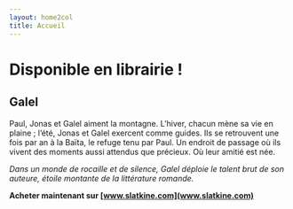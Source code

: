 ```yaml
---
layout: home2col
title: Accueil
---
```


# Disponible en librairie !

## Galel

Paul, Jonas et Galel aiment la montagne. L’hiver, chacun mène sa vie  en plaine ; l’été, Jonas et Galel exercent comme guides. Ils se retrouvent une fois par an à la Baïta, le refuge tenu par Paul. Un endroit de passage où ils vivent des moments aussi attendus que précieux. Où leur amitié est née.  

*Dans un monde de rocaille et de silence, Galel déploie le talent brut de son auteure, étoile montante de la littérature romande.*

**Acheter maintenant sur [www.slatkine.com](www.slatkine.com)**
